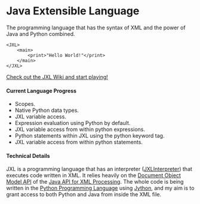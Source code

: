 # Java Extensible Language
The programming language that has the syntax of XML and the power of Java and Python combined.

```
<JXL>
	<main>
		<print>"Hello World!"</print>
	</main>
</JXL>
```

[Check out the JXL Wiki and start playing!](https://github.com/EricsonWillians/JXL/wiki)

#### Current Language Progress
* Scopes.
* Native Python data types.
* JXL variable access.
* Expression evaluation using Python by default.
* JXL variable access from within python expressions.
* Python statements within JXL using the python keyword tag.
* JXL variable access from within python statements.

#### Technical Details

JXL is a programming language that has an interpreter ([JXLInterpreter](https://github.com/EricsonWillians/JXL/blob/master/JXLInterpreter.py)) that executes code written in XML. It relies heavily on the [Document Object Model API](http://docs.oracle.com/javase/7/docs/api/org/w3c/dom/package-summary.html) of the [Java API for XML Processing](http://java.sun.com/xml). The whole code is being written in the [Python Programming Language](http://python.org/) using [Jython](http://www.jython.org/), and my aim is to grant access to both Python and Java from inside the XML file.
